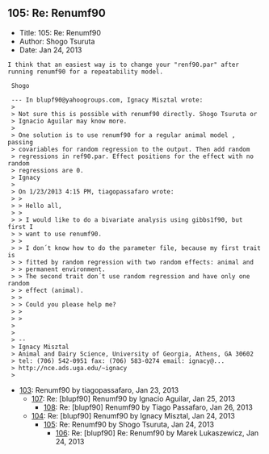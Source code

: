 ## 105: Re: Renumf90

- Title: 105: Re: Renumf90
- Author: Shogo Tsuruta
- Date: Jan 24, 2013

```
I think that an easiest way is to change your "renf90.par" after running renumf90 for a repeatability model.

 Shogo

 --- In blupf90@yahoogroups.com, Ignacy Misztal wrote:
 >
 > Not sure this is possible with renumf90 directly. Shogo Tsuruta or 
 > Ignacio Aguilar may know more.
 > 
 > One solution is to use renumf90 for a regular animal model , passing 
 > covariables for random regression to the output. Then add random 
 > regressions in ref90.par. Effect positions for the effect with no random 
 > regressions are 0.
 > Ignacy
 > 
 > On 1/23/2013 4:15 PM, tiagopassafaro wrote:
 > >
 > > Hello all,
 > >
 > > I would like to do a bivariate analysis using gibbs1f90, but first I 
 > > want to use renumf90.
 > >
 > > I don´t know how to do the parameter file, because my first trait is 
 > > fitted by random regression with two random effects: animal and 
 > > permanent environment.
 > > The second trait don´t use random regression and have only one random 
 > > effect (animal).
 > >
 > > Could you please help me?
 > >
 > > 
 > 
 > 
 > -- 
 > Ignacy Misztal
 > Animal and Dairy Science, University of Georgia, Athens, GA 30602
 > tel: (706) 542-0951 fax: (706) 583-0274 email: ignacy@...
 > http://nce.ads.uga.edu/~ignacy
 > 
```

- [103](0103.md): Renumf90 by tiagopassafaro, Jan 23, 2013
    - [107](0107.md): Re: [blupf90] Renumf90 by Ignacio Aguilar, Jan 25, 2013
        - [108](0108.md): Re: [blupf90] Renumf90 by Tiago Passafaro, Jan 26, 2013
    - [104](0104.md): Re: [blupf90] Renumf90 by Ignacy Misztal, Jan 24, 2013
        - [105](0105.md): Re: Renumf90 by Shogo Tsuruta, Jan 24, 2013
            - [106](0106.md): Re: [blupf90] Re: Renumf90 by Marek Lukaszewicz, Jan 24, 2013
